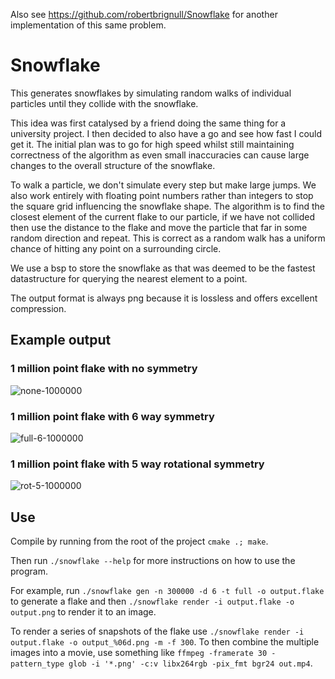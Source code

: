 Also see https://github.com/robertbrignull/Snowflake for another implementation of this same problem.

# Snowflake
This generates snowflakes by simulating random walks of individual particles until they collide with the snowflake.

This idea was first catalysed by a friend doing the same thing for a university project. I then decided to also have a go and see how fast I could get it. The initial plan was to go for high speed whilst still maintaining correctness of the algorithm as even small inaccuracies can cause large changes to the overall structure of the snowflake.

To walk a particle, we don't simulate every step but make large jumps. We also work entirely with floating point numbers rather than integers to stop the square grid influencing the snowflake shape. The algorithm is to find the closest element of the current flake to our particle, if we have not collided then use the distance to the flake and move the particle that far in some random direction and repeat. This is correct as a random walk has a uniform chance of hitting any point on a surrounding circle.

We use a bsp to store the snowflake as that was deemed to be the fastest datastructure for querying the nearest element to a point.

The output format is always png because it is lossless and offers excellent compression.

## Example output

### 1 million point flake with no symmetry
![none-1000000](https://user-images.githubusercontent.com/3749000/135746809-e0fd9308-9dd6-4f6c-ba83-4e909857a7c5.png)

### 1 million point flake with 6 way symmetry
![full-6-1000000](https://user-images.githubusercontent.com/3749000/135746792-6d4a7b1e-f785-4877-9cd7-061f1c798802.png)

### 1 million point flake with 5 way rotational symmetry
![rot-5-1000000](https://user-images.githubusercontent.com/3749000/135746815-49fa89d4-60d2-429f-bfa7-b62798a85c8c.png)

## Use

Compile by running from the root of the project `cmake .; make`.

Then run `./snowflake --help` for more instructions on how to use the program.

For example, run `./snowflake gen -n 300000 -d 6 -t full -o output.flake` to generate a flake and then `./snowflake render -i output.flake -o output.png` to render it to an image.

To render a series of snapshots of the flake use `./snowflake render -i output.flake -o output_%06d.png -m -f 300`. To then combine the multiple images into a movie, use something like `ffmpeg -framerate 30 -pattern_type glob -i '*.png' -c:v libx264rgb -pix_fmt bgr24 out.mp4`.
